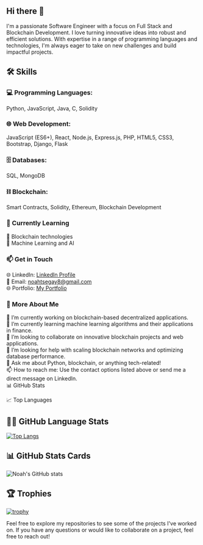## Hi there 👋

I'm a passionate Software Engineer with a focus on Full Stack and Blockchain Development. I love turning innovative ideas into robust and efficient solutions. With expertise in a range of programming languages and technologies, I'm always eager to take on new challenges and build impactful projects.

## 🛠️ Skills
### 💻 Programming Languages:<br>
Python, JavaScript, Java, C, Solidity<br>
### 🌐 Web Development:<br>
JavaScript (ES6+), React, Node.js, Express.js, PHP, HTML5, CSS3, Bootstrap, Django, Flask<br>
### 🗄️ Databases:<br>
SQL, MongoDB<br>
### ⛓️ Blockchain:<br>
Smart Contracts, Solidity, Ethereum, Blockchain Development<br>

### 🌱 Currently Learning<br>
🧠 Blockchain technologies<br>
🤖 Machine Learning and AI<br>

### 📫 Get in Touch<br>
🌐 LinkedIn: [LinkedIn Profile](https://www.linkedin.com/in/noah-tsegay-584546129/)<br>
📧 Email: noahtsegay8@gmail.com<br>
🌐 Portfolio: [My Portfolio](https://github.com/Noaht8)<br>


### 🚀 More About Me
🔭 I’m currently working on blockchain-based decentralized applications.<br>
🌱 I’m currently learning machine learning algorithms and their applications in finance.<br>
👯 I’m looking to collaborate on innovative blockchain projects and web applications.<br>
🤔 I’m looking for help with scaling blockchain networks and optimizing database performance.<br>
💬 Ask me about Python, blockchain, or anything tech-related!<br>
📫 How to reach me: Use the contact options listed above or send me a direct message on LinkedIn.<br>
📊 GitHub Stats<br>

📈 Top Languages<br>
## 🧑‍💻 GitHub Language Stats

[![Top Langs](https://github-readme-stats.vercel.app/api/top-langs/?username=Noaht8&layout=compact&langs_count=10)](https://github.com/Noaht8)

## 📊 GitHub Stats Cards

![Noah's GitHub stats](https://github-readme-stats.vercel.app/api?username=Noaht8&show_icons=true&theme=tokyonight)

## 🏆 Trophies

[![trophy](https://github-profile-trophy.vercel.app/?username=Noaht8&theme=onedark)](https://github.com/ryo-ma/github-profile-trophy)






Feel free to explore my repositories to see some of the projects I've worked on. If you have any questions or would like to collaborate on a project, feel free to reach out!
